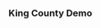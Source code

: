 ### King County Demo  

<div class="flourish-embed flourish-chart" data-src="visualisation/12595917"><script src="https://public.flourish.studio/resources/embed.js"></script></div>
